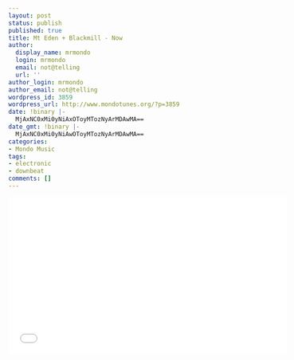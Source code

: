 ```yaml
---
layout: post
status: publish
published: true
title: Mt Eden + Blackmill - Now
author:
  display_name: mrmondo
  login: mrmondo
  email: not@telling
  url: ''
author_login: mrmondo
author_email: not@telling
wordpress_id: 3859
wordpress_url: http://www.mondotunes.org/?p=3859
date: !binary |-
  MjAxNC0xMi0yNiAxOToyMTozNyArMDAwMA==
date_gmt: !binary |-
  MjAxNC0xMi0yNiAwOToyMTozNyArMDAwMA==
categories:
- Mondo Music
tags:
- electronic
- downbeat
comments: []
---
```

<iframe width="560" height="315" src="//www.youtube.com/embed/4EkbZqQ1oHU" frameborder="0"> </iframe>

